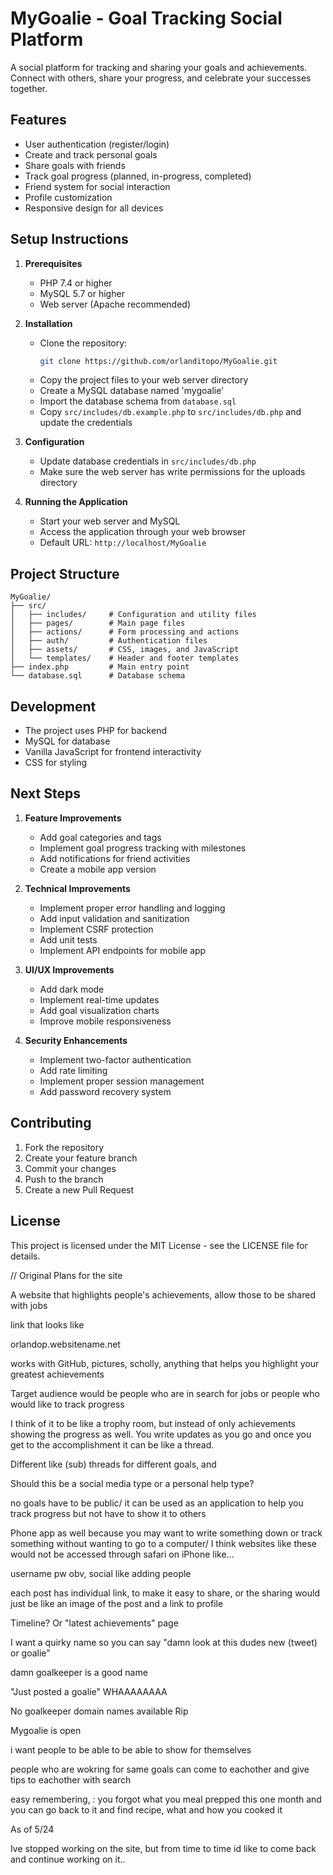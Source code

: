 # MyGoalie - Goal Tracking Social Platform

A social platform for tracking and sharing your goals and achievements. Connect with others, share your progress, and celebrate your successes together.

## Features

- User authentication (register/login)
- Create and track personal goals
- Share goals with friends
- Track goal progress (planned, in-progress, completed)
- Friend system for social interaction
- Profile customization
- Responsive design for all devices

## Setup Instructions

1. **Prerequisites**
   - PHP 7.4 or higher
   - MySQL 5.7 or higher
   - Web server (Apache recommended)

2. **Installation**
   - Clone the repository:
     ```bash
     git clone https://github.com/orlanditopo/MyGoalie.git
     ```
   - Copy the project files to your web server directory
   - Create a MySQL database named 'mygoalie'
   - Import the database schema from `database.sql`
   - Copy `src/includes/db.example.php` to `src/includes/db.php` and update the credentials

3. **Configuration**
   - Update database credentials in `src/includes/db.php`
   - Make sure the web server has write permissions for the uploads directory

4. **Running the Application**
   - Start your web server and MySQL
   - Access the application through your web browser
   - Default URL: `http://localhost/MyGoalie`

## Project Structure

```
MyGoalie/
├── src/
│   ├── includes/     # Configuration and utility files
│   ├── pages/        # Main page files
│   ├── actions/      # Form processing and actions
│   ├── auth/         # Authentication files
│   ├── assets/       # CSS, images, and JavaScript
│   └── templates/    # Header and footer templates
├── index.php         # Main entry point
└── database.sql      # Database schema
```

## Development

- The project uses PHP for backend
- MySQL for database
- Vanilla JavaScript for frontend interactivity
- CSS for styling

## Next Steps

1. **Feature Improvements**
   - Add goal categories and tags
   - Implement goal progress tracking with milestones
   - Add notifications for friend activities
   - Create a mobile app version

2. **Technical Improvements**
   - Implement proper error handling and logging
   - Add input validation and sanitization
   - Implement CSRF protection
   - Add unit tests
   - Implement API endpoints for mobile app

3. **UI/UX Improvements**
   - Add dark mode
   - Implement real-time updates
   - Add goal visualization charts
   - Improve mobile responsiveness

4. **Security Enhancements**
   - Implement two-factor authentication
   - Add rate limiting
   - Implement proper session management
   - Add password recovery system

## Contributing

1. Fork the repository
2. Create your feature branch
3. Commit your changes
4. Push to the branch
5. Create a new Pull Request

## License

This project is licensed under the MIT License - see the LICENSE file for details.


// Original Plans for the site

A website that highlights people's achievements, allow those to be shared with jobs

link that looks like

orlandop.websitename.net

works with GitHub, pictures, scholly, anything that helps you highlight your greatest achievements

Target audience would be people who are in search for jobs or people who would like to track progress

I think of it to be like a trophy room, but instead of only achievements showing the progress as well. You write updates as you go and once you get to the accomplishment it can be like a thread.

Different like (sub) threads for different goals, and

Should this be a social media type or a personal help type?

no goals have to be public/ it can be used as an application to help you track progress but not have to show it to others

Phone app as well because you may want to write something down or track something without wanting to go to a computer/ I think websites like these would not be accessed through safari on iPhone like…

username pw obv, social like adding people

each post has individual link, to make it easy to share, or the sharing would just be like an image of the post and a link to profile 

Timeline? Or "latest achievements" page

I want a quirky name so you can say "damn look at this dudes new (tweet) or goalie"

damn goalkeeper is a good name

"Just posted a goalie" WHAAAAAAAA

No goalkeeper domain names available
Rip

Mygoalie is open

i want people to be able to be able to show for themselves 

people who are wokring for same goals can come to eachother and give tips to eachother with search 

easy remembering, : you forgot what you meal prepped this one month and you can go back to it and find recipe, what and how you cooked it


  As of 5/24
  
  Ive stopped working on the site, but from time to time id like to come back and continue working on it.. 
